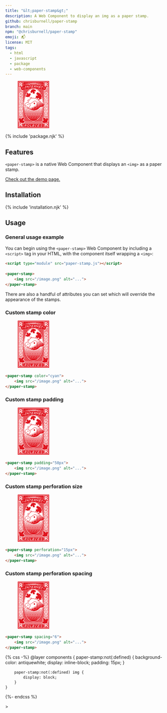 ```yaml
---
title: "&lt;paper-stamp&gt;"
description: A Web Component to display an img as a paper stamp.
github: chrisburnell/paper-stamp
branch: main
npm: "@chrisburnell/paper-stamp"
emoji: 📬
license: MIT
tags:
  - html
  - javascript
  - package
  - web-components
---
```


<figure>
    <paper-stamp>
        <img src="/images/rolbie-stamp.png" alt="A monochrome pixel-art image of a stamp featuring an adorable little cow’s head" loading="lazy" decoding="async" width="100" height="150">
    </paper-stamp>
</figure>

{% include 'package.njk' %}

## Features

<code>&lt;paper-stamp&gt;</code> is a native Web Component that displays an <code>&lt;img&gt;</code> as a paper stamp.

[Check out the demo page.](https://chrisburnell.github.io/paper-stamp/demo.html)

## Installation

{% include 'installation.njk' %}

## Usage

### General usage example

You can begin using the <code>&lt;paper-stamp&gt;</code> Web Component by including a <code>&lt;script&gt;</code> tag in your HTML, with the component itself wrapping a <code>&lt;img&gt;</code>:

```html
<script type="module" src="paper-stamp.js"></script>

<paper-stamp>
	<img src="/image.png" alt="...">
</paper-stamp>
```

There are also a handful of attributes you can set which will override the appearance of the stamps.

### Custom stamp color

<figure>
    <paper-stamp color="cyan">
        <img src="/images/rolbie-stamp.png" alt="A monochrome pixel-art image of a stamp featuring an adorable little cow’s head" loading="lazy" decoding="async" width="100" height="150">
    </paper-stamp>
</figure>

```html
<paper-stamp color="cyan">
	<img src="/image.png" alt="...">
</paper-stamp>
```

### Custom stamp padding

<figure>
    <paper-stamp padding="50px">
        <img src="/images/rolbie-stamp.png" alt="A monochrome pixel-art image of a stamp featuring an adorable little cow’s head" loading="lazy" decoding="async" width="100" height="150">
    </paper-stamp>
</figure>

```html
<paper-stamp padding="50px">
	<img src="/image.png" alt="...">
</paper-stamp>
```

### Custom stamp perforation size

<figure>
    <paper-stamp perforation="15px">
        <img src="/images/rolbie-stamp.png" alt="A monochrome pixel-art image of a stamp featuring an adorable little cow’s head" loading="lazy" decoding="async" width="100" height="150">
    </paper-stamp>
</figure>

```html
<paper-stamp perforation="15px">
	<img src="/image.png" alt="...">
</paper-stamp>
```

### Custom stamp perforation spacing

<figure>
    <paper-stamp spacing="6">
        <img src="/images/rolbie-stamp.png" alt="A monochrome pixel-art image of a stamp featuring an adorable little cow’s head" loading="lazy" decoding="async" width="100" height="150">
    </paper-stamp>
</figure>

```html
<paper-stamp spacing="6">
	<img src="/image.png" alt="...">
</paper-stamp>
```

{% css -%}
    @layer components {
        paper-stamp:not(:defined) {
            background-color: antiquewhite;
            display: inline-block;
            padding: 15px;
        }

        paper-stamp:not(:defined) img {
            display: block;
        }
    }
{%- endcss %}
<script type="module">{% include '../../../node_modules/@chrisburnell/paper-stamp/paper-stamp.js' %}</script>>
